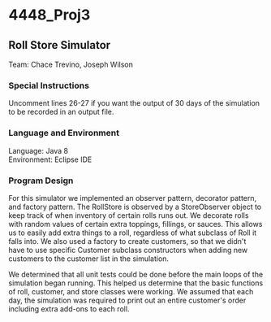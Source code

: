 # 4448_Proj3
## Roll Store Simulator
Team: Chace Trevino, Joseph Wilson

### Special Instructions  
Uncomment lines 26-27 if you want the output of 30 days of the simulation to be recorded in an output file.

### Language and Environment
Language: Java 8  
Environment: Eclipse IDE  

### Program Design  
For this simulator we implemented an observer pattern, decorator pattern, and factory pattern. The RollStore is observed by a StoreObserver object to keep track of when inventory of certain rolls runs out. We decorate rolls with random values of certain extra toppings, fillings, or sauces. This allows us to easily add extra things to a roll, regardless of what subclass of Roll it falls into. We also used a factory to create customers, so that we didn't have to use specific Customer subclass constructors when adding new customers to the customer list in the simulation.  

We determined that all unit tests could be done before the main loops of the simulation began running. This helped us determine that the basic functions of roll, customer, and store classes were working. We assumed that each day, the simulation was required to print out an entire customer's order including extra add-ons to each roll. 